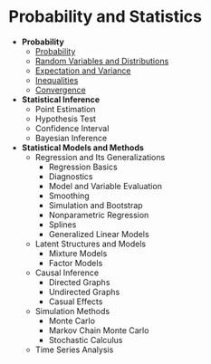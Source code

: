 # Probability and Statistics

- **Probability**
    - [Probability](Chapter_1_Basics.pdf)
    - [Random Variables and Distributions](Chapter_2_Random_Variables_and_Distributions.pdf)
    - [Expectation and Variance](Chapter_3_Expectation,_Variances,_and_Covariance.pdf)
    - [Inequalities](Chapter_4_Inequalities.pdf)
    - [Convergence](Chapter_5_Convergence.pdf)
- **Statistical Inference**
    - Point Estimation
    - Hypothesis Test
    - Confidence Interval
    - Bayesian Inference
- **Statistical Models and Methods**
    - Regression and Its Generalizations
        - Regression Basics
        - Diagnostics
        - Model and Variable Evaluation
        - Smoothing 
        - Simulation and Bootstrap
        - Nonparametric Regression
        - Splines
        - Generalized Linear Models
    - Latent Structures and Models
        - Mixture Models
        - Factor Models
    - Causal Inference
        - Directed Graphs
        - Undirected Graphs
        - Casual Effects
    - Simulation Methods
        - Monte Carlo
        - Markov Chain Monte Carlo
        - Stochastic Calculus
    - Time Series Analysis
